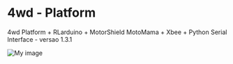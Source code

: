 4wd - Platform
===

4wd Platform + RLarduino + MotorShield MotoMama + Xbee + Python Serial Interface - versao 1.3.1

![My image](github.com/gdardani/4wd/img/01.jpg)
